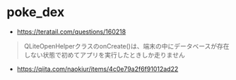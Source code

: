 # poke_dex

- https://teratail.com/questions/160218
> QLiteOpenHelperクラスのonCreate()は、端末の中にデータベースが存在しない状態で初めてアプリを実行したときしか走りません

- https://qiita.com/naokiur/items/4c0e79a2f6f91012ad22

